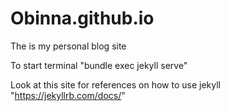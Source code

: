 # Obinna.github.io
The is my personal blog site

To start terminal "bundle exec jekyll serve"

Look at this site for references on how to use jekyll
"https://jekyllrb.com/docs/"
